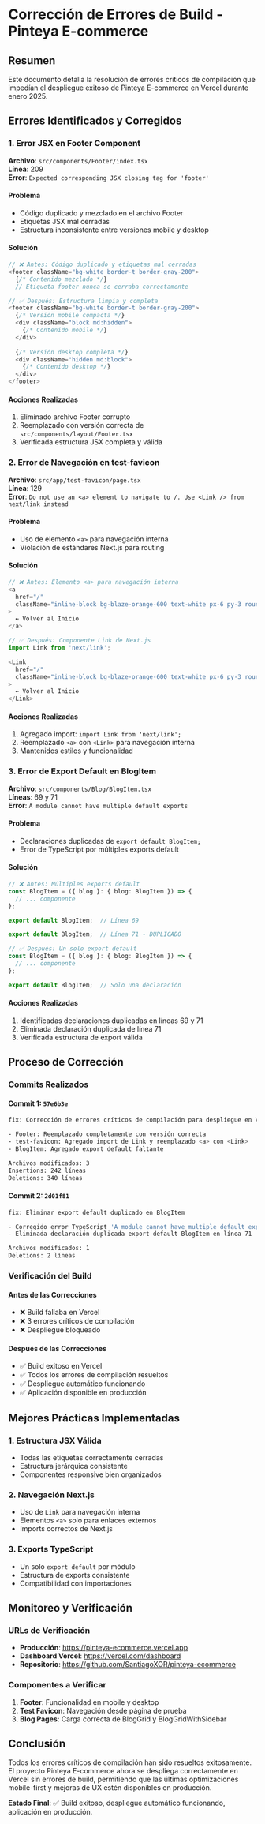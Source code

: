 # Corrección de Errores de Build - Pinteya E-commerce

## Resumen

Este documento detalla la resolución de errores críticos de compilación que impedían el despliegue exitoso de Pinteya E-commerce en Vercel durante enero 2025.

## Errores Identificados y Corregidos

### 1. Error JSX en Footer Component

**Archivo**: `src/components/Footer/index.tsx`  
**Línea**: 209  
**Error**: `Expected corresponding JSX closing tag for 'footer'`

#### Problema
- Código duplicado y mezclado en el archivo Footer
- Etiquetas JSX mal cerradas
- Estructura inconsistente entre versiones mobile y desktop

#### Solución
```typescript
// ❌ Antes: Código duplicado y etiquetas mal cerradas
<footer className="bg-white border-t border-gray-200">
  {/* Contenido mezclado */}
  // Etiqueta footer nunca se cerraba correctamente

// ✅ Después: Estructura limpia y completa
<footer className="bg-white border-t border-gray-200">
  {/* Versión mobile compacta */}
  <div className="block md:hidden">
    {/* Contenido mobile */}
  </div>
  
  {/* Versión desktop completa */}
  <div className="hidden md:block">
    {/* Contenido desktop */}
  </div>
</footer>
```

#### Acciones Realizadas
1. Eliminado archivo Footer corrupto
2. Reemplazado con versión correcta de `src/components/layout/Footer.tsx`
3. Verificada estructura JSX completa y válida

### 2. Error de Navegación en test-favicon

**Archivo**: `src/app/test-favicon/page.tsx`  
**Línea**: 129  
**Error**: `Do not use an <a> element to navigate to /. Use <Link /> from next/link instead`

#### Problema
- Uso de elemento `<a>` para navegación interna
- Violación de estándares Next.js para routing

#### Solución
```typescript
// ❌ Antes: Elemento <a> para navegación interna
<a 
  href="/" 
  className="inline-block bg-blaze-orange-600 text-white px-6 py-3 rounded-lg hover:bg-blaze-orange-700 transition-colors"
>
  ← Volver al Inicio
</a>

// ✅ Después: Componente Link de Next.js
import Link from 'next/link';

<Link 
  href="/" 
  className="inline-block bg-blaze-orange-600 text-white px-6 py-3 rounded-lg hover:bg-blaze-orange-700 transition-colors"
>
  ← Volver al Inicio
</Link>
```

#### Acciones Realizadas
1. Agregado import: `import Link from 'next/link';`
2. Reemplazado `<a>` con `<Link>` para navegación interna
3. Mantenidos estilos y funcionalidad

### 3. Error de Export Default en BlogItem

**Archivo**: `src/components/Blog/BlogItem.tsx`  
**Líneas**: 69 y 71  
**Error**: `A module cannot have multiple default exports`

#### Problema
- Declaraciones duplicadas de `export default BlogItem;`
- Error de TypeScript por múltiples exports default

#### Solución
```typescript
// ❌ Antes: Múltiples exports default
const BlogItem = ({ blog }: { blog: BlogItem }) => {
  // ... componente
};

export default BlogItem;  // Línea 69

export default BlogItem;  // Línea 71 - DUPLICADO

// ✅ Después: Un solo export default
const BlogItem = ({ blog }: { blog: BlogItem }) => {
  // ... componente
};

export default BlogItem;  // Solo una declaración
```

#### Acciones Realizadas
1. Identificadas declaraciones duplicadas en líneas 69 y 71
2. Eliminada declaración duplicada de línea 71
3. Verificada estructura de export válida

## Proceso de Corrección

### Commits Realizados

#### Commit 1: `57e6b3e`
```bash
fix: Corrección de errores críticos de compilación para despliegue en Vercel

- Footer: Reemplazado completamente con versión correcta
- test-favicon: Agregado import de Link y reemplazado <a> con <Link>
- BlogItem: Agregado export default faltante

Archivos modificados: 3
Insertions: 242 líneas
Deletions: 340 líneas
```

#### Commit 2: `2d01f81`
```bash
fix: Eliminar export default duplicado en BlogItem

- Corregido error TypeScript 'A module cannot have multiple default exports'
- Eliminada declaración duplicada export default BlogItem en línea 71

Archivos modificados: 1
Deletions: 2 líneas
```

### Verificación del Build

#### Antes de las Correcciones
- ❌ Build fallaba en Vercel
- ❌ 3 errores críticos de compilación
- ❌ Despliegue bloqueado

#### Después de las Correcciones
- ✅ Build exitoso en Vercel
- ✅ Todos los errores de compilación resueltos
- ✅ Despliegue automático funcionando
- ✅ Aplicación disponible en producción

## Mejores Prácticas Implementadas

### 1. Estructura JSX Válida
- Todas las etiquetas correctamente cerradas
- Estructura jerárquica consistente
- Componentes responsive bien organizados

### 2. Navegación Next.js
- Uso de `Link` para navegación interna
- Elementos `<a>` solo para enlaces externos
- Imports correctos de Next.js

### 3. Exports TypeScript
- Un solo `export default` por módulo
- Estructura de exports consistente
- Compatibilidad con importaciones

## Monitoreo y Verificación

### URLs de Verificación
- **Producción**: https://pinteya-ecommerce.vercel.app
- **Dashboard Vercel**: https://vercel.com/dashboard
- **Repositorio**: https://github.com/SantiagoXOR/pinteya-ecommerce

### Componentes a Verificar
1. **Footer**: Funcionalidad en mobile y desktop
2. **Test Favicon**: Navegación desde página de prueba
3. **Blog Pages**: Carga correcta de BlogGrid y BlogGridWithSidebar

## Conclusión

Todos los errores críticos de compilación han sido resueltos exitosamente. El proyecto Pinteya E-commerce ahora se despliega correctamente en Vercel sin errores de build, permitiendo que las últimas optimizaciones mobile-first y mejoras de UX estén disponibles en producción.

**Estado Final**: ✅ Build exitoso, despliegue automático funcionando, aplicación en producción.
